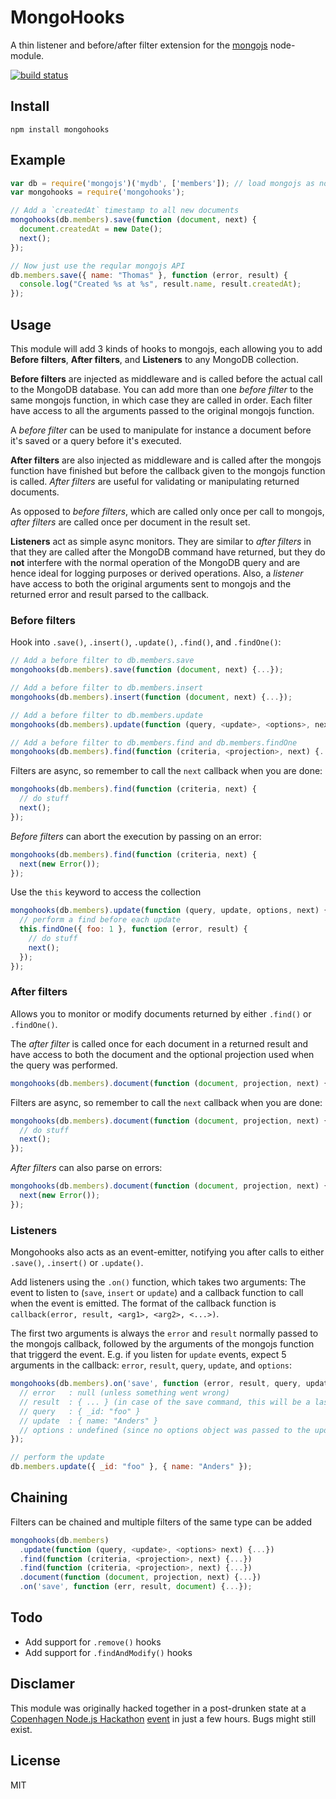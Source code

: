 # MongoHooks

A thin listener and before/after filter extension for the
[mongojs](https://github.com/mafintosh/mongojs) node-module.

[![build
status](https://secure.travis-ci.org/watson/mongohooks.png)](http://travis-ci.org/watson/mongohooks)

## Install

```
npm install mongohooks
```

## Example

```javascript
var db = require('mongojs')('mydb', ['members']); // load mongojs as normal
var mongohooks = require('mongohooks');

// Add a `createdAt` timestamp to all new documents
mongohooks(db.members).save(function (document, next) {
  document.createdAt = new Date();
  next();
});

// Now just use the reqular mongojs API
db.members.save({ name: "Thomas" }, function (error, result) {
  console.log("Created %s at %s", result.name, result.createdAt);
});
```

## Usage

This module will add 3 kinds of hooks to mongojs, each allowing you to add **Before filters**, **After filters**, and **Listeners** to any MongoDB collection.

**Before filters** are injected as middleware and is called before the actual call to the MongoDB database. You can add more than one *before filter* to the same mongojs function, in which case they are called in order. Each filter have access to all the arguments passed to the original mongojs function.

A *before filter* can be used to manipulate for instance a document before it's saved or a query before it's executed.

**After filters** are also injected as middleware and is called after the mongojs function have finished but before the callback given to the mongojs function is called. *After filters* are useful for validating or manipulating returned documents.

As opposed to *before filters*, which are called only once per call to mongojs, *after filters* are called once per document in the result set.

**Listeners** act as simple async monitors. They are similar to *after filters* in that they are called after the MongoDB command have returned, but they do **not** interfere with the normal operation of the MongoDB query and are hence ideal for logging purposes or derived operations. Also, a *listener* have access to both the original arguments sent to mongojs and the returned error and result parsed to the callback.

### Before filters

Hook into `.save()`, `.insert()`, `.update()`, `.find()`, and `.findOne()`:

```javascript
// Add a before filter to db.members.save
mongohooks(db.members).save(function (document, next) {...});

// Add a before filter to db.members.insert
mongohooks(db.members).insert(function (document, next) {...});

// Add a before filter to db.members.update
mongohooks(db.members).update(function (query, <update>, <options>, next) {...});

// Add a before filter to db.members.find and db.members.findOne
mongohooks(db.members).find(function (criteria, <projection>, next) {...});
```

Filters are async, so remember to call the `next` callback when you are done:

```javascript
mongohooks(db.members).find(function (criteria, next) {
  // do stuff
  next();
});
```

*Before filters* can abort the execution by passing on an error:

```javascript
mongohooks(db.members).find(function (criteria, next) {
  next(new Error());
});
```

Use the `this` keyword to access the collection

```javascript
mongohooks(db.members).update(function (query, update, options, next) {
  // perform a find before each update
  this.findOne({ foo: 1 }, function (error, result) {
    // do stuff
    next();
  });
});
```

### After filters

Allows you to monitor or modify documents returned by either `.find()` or `.findOne()`.

The *after filter* is called once for each document in a returned result and have access to both the document and the optional projection used when the query was performed.

```javascript
mongohooks(db.members).document(function (document, projection, next) {...});
```

Filters are async, so remember to call the `next` callback when you are done:

```javascript
mongohooks(db.members).document(function (document, projection, next) {
  // do stuff
  next();
});
```

*After filters* can also parse on errors:

```javascript
mongohooks(db.members).document(function (document, projection, next) {
  next(new Error());
});
```

### Listeners

Mongohooks also acts as an event-emitter, notifying you after calls to either `.save()`, `.insert()` or `.update()`.

Add listeners using the `.on()` function, which takes two arguments: The event to listen to (`save`, `insert` or `update`) and a callback function to call when the event is emitted. The format of the callback function is `callback(error, result, <arg1>, <arg2>, <...>)`.

The first two arguments is always the `error` and `result` normally passed to the mongojs callback, followed by the arguments of the mongojs function that triggerd the event. E.g. if you listen for `update` events, expect 5 arguments in the callback: `error`, `result`, `query`, `update`, and `options`:

```javascript
mongohooks(db.members).on('save', function (error, result, query, update, options) {
  // error   : null (unless something went wrong)
  // result  : { ... } (in case of the save command, this will be a lastErrorObject)
  // query   : { _id: "foo" }
  // update  : { name: "Anders" }
  // options : undefined (since no options object was passed to the update function)
});

// perform the update
db.members.update({ _id: "foo" }, { name: "Anders" });
```

## Chaining

Filters can be chained and multiple filters of the same type can be added

```javascript
mongohooks(db.members)
  .update(function (query, <update>, <options> next) {...})
  .find(function (criteria, <projection>, next) {...})
  .find(function (criteria, <projection>, next) {...})
  .document(function (document, projection, next) {...})
  .on('save', function (err, result, document) {...});
```

## Todo

- Add support for `.remove()` hooks
- Add support for `.findAndModify()` hooks

## Disclamer

This module was originally hacked together in a post-drunken state at a
[Copenhagen Node.js
Hackathon](http://www.meetup.com/Copenhagen-Node-js-Hackathon/)
[event](http://www.meetup.com/Copenhagen-Node-js-Hackathon/events/142963512/)
in just a few hours. Bugs might still exist.

## License

MIT
